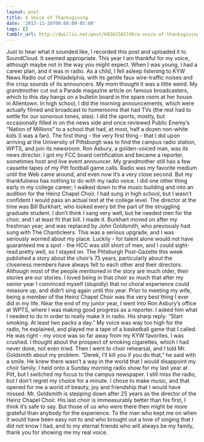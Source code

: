 ```yaml
---
layout: post
title: A Voice of Thanksgiving
date: '2013-11-28T09:08:00-05:00'
tags: []
tumblr_url: http://dwillis.net/post/68362565749/a-voice-of-thanksgiving
---
```

Just to hear what it sounded like, I recorded this post and uploaded it to SoundCloud. It seemed appropriate.
This year I am thankful for my voice, although maybe not in the way you might expect.
When I was young, I had a career plan, and it was in radio. As a child, I fell asleep listening to KYW News Radio out of Philadelphia, with its gentle faux wire-traffic noises and the crisp sounds of its announcers. My mom thought it was a little weird.
My grandmother cut out a Parade magazine article on famous broadcasters, which to this day hangs on a bulletin board in the spare room at her house in Allentown.
In high school, I did the morning announcements, which were actually filmed and broadcast to homerooms that had TVs (the rest had to settle for our sonorous tones, alas). I did the sports, mostly, but occasionally filled in on the news side and once reviewed Public Enemy’s “Nation of Millions” to a school that had, at most, half a dozen non-white kids (I was a fan).
The first thing - the very first thing - that I did upon arriving at the University of Pittsburgh was to find the campus radio station, WPTS, and join its newsroom. Ron Asbury, a golden-voiced man, was its news director. I got my FCC board certification and became a reporter, sometimes host and live event announcer. My grandmother still has a few cassette tapes of my Pitt football game calls.
Radio was my favorite medium until the Web came around, and even now it’s a very close second. But my thankfulness has nothing to do with my radio voice.
I did one other thing early in my college career; I walked down to the music building and into an audition for the Heinz Chapel Choir. I had sung in high school, but I wasn’t confident I would pass an actual test at the college level. The director at the time was Bill Burkhart, who looked every bit the part of the struggling graduate student. I don’t think I sang very well, but he needed men for the choir, and I at least fit that bill. I made it.
Burkhart moved on after my freshman year, and was replaced by John Goldsmith, who previously had sung with The Chanticleers. This was a serious upgrade, and I was seriously worried about my place. Luckily - for talent alone would not have guaranteed me a spot - the HCC was still short of men, and I could sight-read pretty well, so I stayed on.
The Pittsburgh Post-Gazette this week published a story about the choir’s 75 years, particularly about the closeness members have always felt to each other and their directors. Although most of the people mentioned in the story are much older, their stories are our stories. I loved being in that choir so much that after my senior year I convinced myself (stupidly) that no choral experience could measure up, and didn’t sing again until this year. Prior to meeting my wife, being a member of the Heinz Chapel Choir was the very best thing I ever did in my life.
Near the end of my junior year, I went into Ron Asbury’s office at WPTS, where I was making good progress as a reporter. I asked him what I needed to do in order to really make it in radio. His sharp reply: “Start smoking. At least two packs a day.”
My voice was way too high for the radio, he explained, and played me a tape of a basketball game that I called. He was right - my voice was so far away from my KYW favorites. I was crushed. I thought about the prospect of smoking cigarettes, which I had never done, not even tried.
Then I went to choir rehearsal, and I told Mr. Goldsmith about my problem. “Derek, I’ll kill you if you do that,” he said with a smile. He knew there wasn’t a way in the world that I would disappoint my choir family. I held onto a Sunday morning radio show for my last year at Pitt, but I switched my focus to the campus newspaper.
I still miss the radio, but I don’t regret my choice for a minute. I chose to make music, and that opened for me a world of beauty, joy and friendship that I would have missed. Mr. Goldsmith is stepping down after 25 years as the director of the Heinz Chapel Choir. His last choir is immeasurably better than his first, I think it’s safe to say. But those of us who were there then might be more grateful than anybody for the experience. To the man who kept me on when it would have been easy not to and who brought out a love of singing that I did not know I had, and to my eternal friends who will always be my family, thank you for showing me my real voice.
